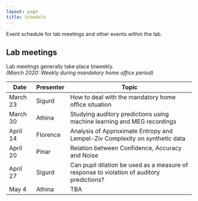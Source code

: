 ```yaml
---
layout: page
title: Schedule
---
```


Event schedule for lab meetings and other events within the lab.

## Lab meetings

Lab meetings generally take place biweekly.<br>
*(March 2020: Weekly during mandatory home office period)*

| Date | Presenter  | Topic |
| --- | --- | --- |
| March 23 | Sigurd | How to deal with the mandatory home office situation |
| March 30 | Athina | Studying auditory predictions using machine learning and MEG recordings |
| April 14 | Florence | Analysis of Approximate Entropy and Lempel-Ziv Complexity on synthetic data |
| April 20 | Pinar | Relation between Confidence, Accuracy and Noise |
| April 27 | Sigurd | Can pupil dilation be used as a measure of response to violation of auditory predictions? |
| May 4 | Athina | TBA |
